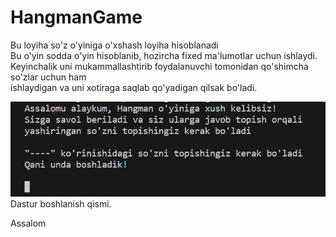 # HangmanGame
Bu loyiha so'z o'yiniga o'xshash loyiha hisoblanadi  
Bu o'yin sodda o'yin hisoblanib, hozircha fixed ma'lumotlar uchun ishlaydi.  
Keyinchalik uni mukammallashtirib foydalanuvchi tomonidan qo'shimcha so'zlar uchun ham   
ishlaydigan va uni xotiraga saqlab qo'yadigan qilsak bo'ladi.  

![](rasm1.png "Dastur boshi") 
Dastur boshlanish qismi.   

Assalom